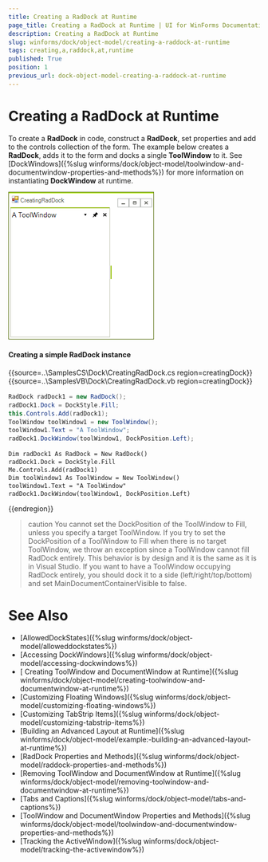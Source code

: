 ```yaml
---
title: Creating a RadDock at Runtime
page_title: Creating a RadDock at Runtime | UI for WinForms Documentation
description: Creating a RadDock at Runtime
slug: winforms/dock/object-model/creating-a-raddock-at-runtime
tags: creating,a,raddock,at,runtime
published: True
position: 1
previous_url: dock-object-model-creating-a-raddock-at-runtime
---
```


# Creating a RadDock at Runtime
 
To create a __RadDock__ in code, construct a __RadDock__, set properties and add to the controls collection of the form. The example below creates a __RadDock__, adds it to the form and docks a single __ToolWindow__ to it. See [DockWindows]({%slug winforms/dock/object-model/toolwindow-and-documentwindow-properties-and-methods%}) for more information on instantiating __DockWindow__ at runtime.

![dock-object-model-creating-a-raddock-at-runtime 001](images/dock-object-model-creating-a-raddock-at-runtime001.png)

#### Creating a simple RadDock instance 

{{source=..\SamplesCS\Dock\CreatingRadDock.cs region=creatingDock}} 
{{source=..\SamplesVB\Dock\CreatingRadDock.vb region=creatingDock}} 

````C#
RadDock radDock1 = new RadDock();
radDock1.Dock = DockStyle.Fill;
this.Controls.Add(radDock1);
ToolWindow toolWindow1 = new ToolWindow();
toolWindow1.Text = "A ToolWindow";
radDock1.DockWindow(toolWindow1, DockPosition.Left);

````
````VB.NET
Dim radDock1 As RadDock = New RadDock()
radDock1.Dock = DockStyle.Fill
Me.Controls.Add(radDock1)
Dim toolWindow1 As ToolWindow = New ToolWindow()
toolWindow1.Text = "A ToolWindow"
radDock1.DockWindow(toolWindow1, DockPosition.Left)

````

{{endregion}}  

>caution You cannot set the DockPosition of the ToolWindow to Fill, unless you specify a target ToolWindow. If you try to set the DockPosition of a ToolWindow to Fill when there is no target ToolWindow, we throw an exception since a ToolWindow cannot fill RadDock entirely. This behavior is by design and it is the same as it is in Visual Studio. If you want to have a ToolWindow occupying RadDock entirely, you should dock it to a side (left/right/top/bottom) and set MainDocumentContainerVisible to false.
>

# See Also

* [AllowedDockStates]({%slug winforms/dock/object-model/alloweddockstates%})
* [Accessing DockWindows]({%slug winforms/dock/object-model/accessing-dockwindows%})
* [ Creating ToolWindow and DocumentWindow at Runtime]({%slug winforms/dock/object-model/creating-toolwindow-and-documentwindow-at-runtime%})
* [Customizing Floating Windows]({%slug winforms/dock/object-model/customizing-floating-windows%})
* [Customizing TabStrip Items]({%slug winforms/dock/object-model/customizing-tabstrip-items%})
* [Building an Advanced Layout at Runtime]({%slug winforms/dock/object-model/example:-building-an-advanced-layout-at-runtime%})
* [RadDock Properties and Methods]({%slug winforms/dock/object-model/raddock-properties-and-methods%})
* [Removing ToolWindow and DocumentWindow at Runtime]({%slug winforms/dock/object-model/removing-toolwindow-and-documentwindow-at-runtime%})
* [Tabs and Captions]({%slug winforms/dock/object-model/tabs-and-captions%})
* [ToolWindow and DocumentWindow Properties and Methods]({%slug winforms/dock/object-model/toolwindow-and-documentwindow-properties-and-methods%})
* [Tracking the ActiveWindow]({%slug winforms/dock/object-model/tracking-the-activewindow%})